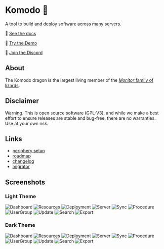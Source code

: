 # Komodo 🦎

A tool to build and deploy software across many servers. 

🦎 [See the docs](https://komo.do)

🦎 [Try the Demo](https://demo.komo.do)

🦎 [Join the Discord](https://discord.gg/DRqE8Fvg5c)

## About

The Komodo dragon is the largest living member of the [*Monitor* family of lizards](https://en.wikipedia.org/wiki/Monitor_lizard).

## Disclaimer

Warning. This is open source software (GPL-V3), and while we make a best effort to ensure releases are stable and bug-free,
there are no warranties. Use at your own risk.

## Links

- [periphery setup](https://github.com/mbecker20/komodo/blob/main/scripts/readme.md)
- [roadmap](https://github.com/mbecker20/komodo/blob/main/roadmap.md)
- [changelog](https://github.com/mbecker20/komodo/blob/main/changelog.md)
- [migrator](https://github.com/mbecker20/komodo/blob/main/bin/migrator/README.md)

## Screenshots

### Light Theme

![Dashboard](https://raw.githubusercontent.com/mbecker20/komodo/main/screenshots/Light-Dashboard.png)
![Resources](https://raw.githubusercontent.com/mbecker20/komodo/main/screenshots/Light-Resources.png)
![Deployment](https://raw.githubusercontent.com/mbecker20/komodo/main/screenshots/Light-Deployment.png)
![Server](https://raw.githubusercontent.com/mbecker20/komodo/main/screenshots/Light-Server.png)
![Sync](https://raw.githubusercontent.com/mbecker20/komodo/main/screenshots/Light-Sync.png)
![Procedure](https://raw.githubusercontent.com/mbecker20/komodo/main/screenshots/Light-Procedure.png)
![UserGroup](https://raw.githubusercontent.com/mbecker20/komodo/main/screenshots/Light-UserGroup.png)
![Update](https://raw.githubusercontent.com/mbecker20/komodo/main/screenshots/Light-Update.png)
![Search](https://raw.githubusercontent.com/mbecker20/komodo/main/screenshots/Light-Search.png)
![Export](https://raw.githubusercontent.com/mbecker20/komodo/main/screenshots/Light-Export.png)

### Dark Theme

![Dashboard](https://raw.githubusercontent.com/mbecker20/komodo/main/screenshots/Dark-Dashboard.png)
![Resources](https://raw.githubusercontent.com/mbecker20/komodo/main/screenshots/Dark-Resources.png)
![Deployment](https://raw.githubusercontent.com/mbecker20/komodo/main/screenshots/Dark-Deployment.png)
![Server](https://raw.githubusercontent.com/mbecker20/komodo/main/screenshots/Dark-Server.png)
![Sync](https://raw.githubusercontent.com/mbecker20/komodo/main/screenshots/Dark-Sync.png)
![Procedure](https://raw.githubusercontent.com/mbecker20/komodo/main/screenshots/Dark-Procedure.png)
![UserGroup](https://raw.githubusercontent.com/mbecker20/komodo/main/screenshots/Dark-UserGroup.png)
![Update](https://raw.githubusercontent.com/mbecker20/komodo/main/screenshots/Dark-Update.png)
![Search](https://raw.githubusercontent.com/mbecker20/komodo/main/screenshots/Dark-Search.png)
![Export](https://raw.githubusercontent.com/mbecker20/komodo/main/screenshots/Dark-Export.png)
